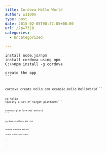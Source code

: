```yaml
---
title: Cordova Hello World
author: w1100n
type: post
date: 2015-02-05T08:27:05+00:00
url: /?p=7318
categories:
  - Uncategorized

---
```

<pre class="prettyprint"><code><span class="pln">install node.js/npm
install cordova using npm
C<span class="pun">:\><span class="pln">npm install <span class="pun">-<span class="pln">g cordova

create the app
```

<pre class="prettyprint"><code><span class="pln">cordova create hello com<span class="pun">.<span class="pln">example<span class="pun">.<span class="pln">hello <span class="typ">HelloWorld```

<pre class="prettyprint"><code><span class="pln">cd hello
specify a set of target platforms```

<pre class="prettyprint"><code><span class="pln">cordova platform add android
```

<pre class="prettyprint"><code><span class="pln">cordova platform add ios
```

<pre class="prettyprint"><code><span class="pln">cordova platform add wp8```

<pre class="prettyprint"><code><span class="pln">cordova platform add windows```

<pre class="prettyprint"><code><span class="pln">
```

<pre class="prettyprint"><code><span class="pln"> ```

<pre class="prettyprint"><code><span class="pln"> ```